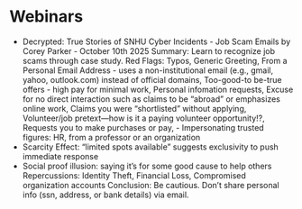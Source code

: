 # Webinars
-  Decrypted: True Stories of SNHU Cyber Incidents - Job Scam Emails by Corey Parker - October 10th 2025
         Summary: Learn to recognize job scams through case study. 
                  Red Flags: Typos, Generic Greeting, From a Personal Email Address - uses a non-institutional email (e.g., gmail, yahoo, outlook.com) instead of official domains, Too-good-to be-true offers - high pay for minimal work, Personal infomation requests, Excuse for no direct interaction such as claims to be “abroad” or emphasizes online work, Claims you were “shortlisted” without applying, Volunteer/job pretext—how is it a paying volunteer opportunity!?, Requests you to make purchases or pay, -	Impersonating trusted figures: HR, from a professor or an organization
-	Scarcity Effect: “limited spots available” suggests exclusivity to push immediate response
-	Social proof illusion: saying it’s for some good cause to help others
                  Repercussions: Identity Theft, Financial Loss, Compromised organization accounts
         Conclusion: Be cautious. Don’t share personal info (ssn, address, or bank details) via email.  
